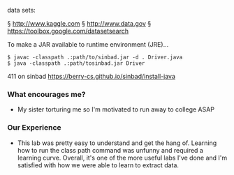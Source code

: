 data sets:

§ http://www.kaggle.com
§ http://www.data.gov
§ https://toolbox.google.com/datasetsearch


To make a JAR available to runtime environment (JRE)...

```
$ javac -classpath .:path/to/sinbad.jar -d . Driver.java
$ java -classpath .:path/tosinbad.jar Driver
```

411 on sinbad
https://berry-cs.github.io/sinbad/install-java

### What encourages me?
- My sister torturing me so I'm motivated to run away to college ASAP

### Our Experience
- This lab was pretty easy to understand and get the hang of. Learning how to run the class path command was unfunny and required a learning curve. Overall, it's one of the more useful labs I've done and I'm satisfied with how we were able to learn to extract data.
